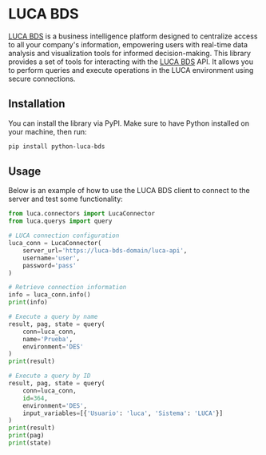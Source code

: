 # LUCA BDS

[LUCA BDS](https://luca-bds.com/) is a business intelligence platform designed to centralize access to all your company's information, empowering users with real-time data analysis and visualization tools for informed decision-making. This library provides a set of tools for interacting with the [LUCA BDS](https://luca-bds.com/) API. It allows you to perform queries and execute operations in the LUCA environment using secure connections.

## Installation

You can install the library via PyPI. Make sure to have Python installed on your machine, then run:

```bash
pip install python-luca-bds
```

## Usage

Below is an example of how to use the LUCA BDS client to connect to the server and test some functionality:

```python
from luca.connectors import LucaConnector
from luca.querys import query

# LUCA connection configuration
luca_conn = LucaConnector(
    server_url='https://luca-bds-domain/luca-api',
    username='user',
    password='pass'
)

# Retrieve connection information
info = luca_conn.info()
print(info)

# Execute a query by name
result, pag, state = query(
    conn=luca_conn,
    name='Prueba',
    environment='DES'
)
print(result)

# Execute a query by ID
result, pag, state = query(
    conn=luca_conn,
    id=364,
    environment='DES',
    input_variables=[{'Usuario': 'luca', 'Sistema': 'LUCA'}]
)
print(result)
print(pag)
print(state)
```